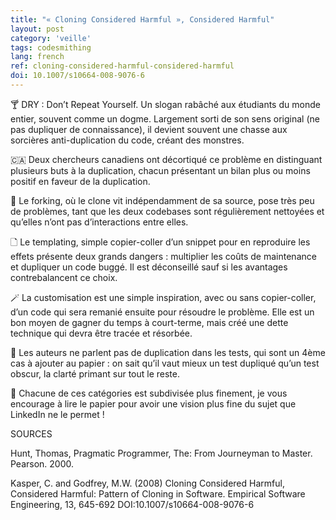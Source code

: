 ```yaml
---
title: "« Cloning Considered Harmful », Considered Harmful"
layout: post
category: 'veille'
tags: codesmithing
lang: french
ref: cloning-considered-harmful-considered-harmful
doi: 10.1007/s10664-008-9076-6
---
```


🍸 DRY : Don’t Repeat Yourself. Un slogan rabâché aux étudiants du monde entier, souvent comme un dogme. Largement sorti de son sens original (ne pas dupliquer de connaissance), il devient souvent une chasse aux sorcières anti-duplication du code, créant des monstres.

🇨🇦 Deux chercheurs canadiens ont décortiqué ce problème en distinguant plusieurs buts à la duplication, chacun présentant un bilan plus ou moins positif en faveur de la duplication.

🍴 Le forking, où le clone vit indépendamment de sa source, pose très peu de problèmes, tant que les deux codebases sont régulièrement nettoyées et qu’elles n’ont pas d’interactions entre elles.

🗋 Le templating, simple copier-coller d’un snippet pour en reproduire les effets présente deux grands dangers : multiplier les coûts de maintenance et dupliquer un code buggé. Il est déconseillé sauf si les avantages contrebalancent ce choix.

🪄 La customisation est une simple inspiration, avec ou sans copier-coller, d’un code qui sera remanié ensuite pour résoudre le problème. Elle est un bon moyen de gagner du temps à court-terme, mais créé une dette technique qui devra être tracée et résorbée.

🧪 Les auteurs ne parlent pas de duplication dans les tests, qui sont un 4ème cas à ajouter au papier : on sait qu’il vaut mieux un test dupliqué qu’un test obscur, la clarté primant sur tout le reste.

📝 Chacune de ces catégories est subdivisée plus finement, je vous encourage à lire le papier pour avoir une vision plus fine du sujet que LinkedIn ne le permet !

SOURCES

Hunt, Thomas, Pragmatic Programmer, The: From Journeyman to Master. Pearson. 2000.

Kasper, C. and Godfrey, M.W. (2008) Cloning Considered Harmful, Considered Harmful: Pattern of Cloning in Software. Empirical Software Engineering, 13, 645-692 DOI:10.1007/s10664-008-9076-6
